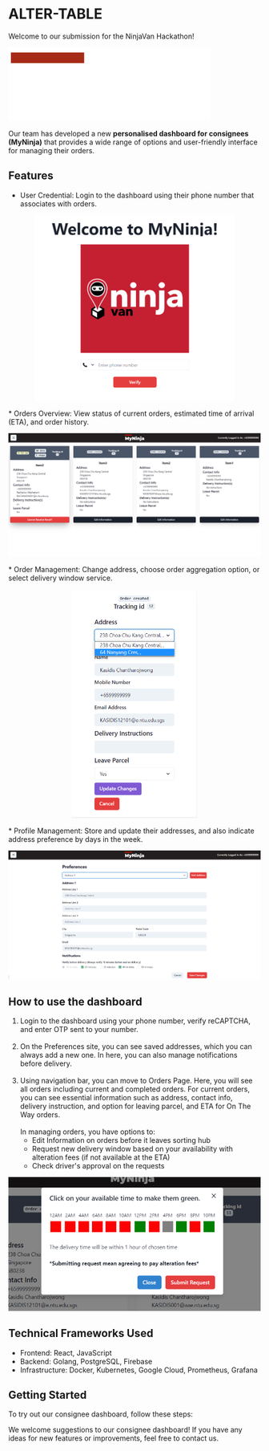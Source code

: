 # ALTER-TABLE

Welcome to our submission for the NinjaVan Hackathon!  

![MyNinja Logo](images/logo_wht.png?raw=true)

Our team has developed a new **personalised dashboard for consignees (MyNinja)** that provides a wide range of options and user-friendly interface for managing their orders.

## Features

* User Credential: Login to the dashboard using their phone number that associates with orders.<br/>
<p align="center"><img src="images/Login.png" alt="isolated" width="400"/></p>
* Orders Overview: View status of current orders, estimated time of arrival (ETA), and order history.<br/>
<p align="center"><img src="images/OrderList.png" alt="isolated" width="650"/></p>
* Order Management: Change address, choose order aggregation option, or select delivery window service.<br/>
<p align="center"><img src="images/ChangeAddress.png" alt="isolated" width="250"/></p>
* Profile Management: Store and update their addresses, and also indicate address preference by days in the week.<br/>
<p align="center"><img src="images/Preferences.png" alt="isolated" width="650"/></p>

## How to use the dashboard

1. Login to the dashboard using your phone number, verify reCAPTCHA, and enter OTP sent to your number.<br/><br/>
2. On the Preferences site, you can see saved addresses, which you can always add a new one. In here, you can also manage notifications before delivery. <br/><br/>
3. Using navigation bar, you can move to Orders Page. Here, you will see all orders including current and completed orders. For current orders, you can see essential information such as address, contact info, delivery instruction, and option for leaving parcel, and ETA for On The Way orders. <br/><br/>
In managing orders, you have options to: <br/>
    - Edit Information on orders before it leaves sorting hub
    - Request new delivery window based on your availability with alteration fees (if not available at the ETA)
    - Check driver's approval on the requests
<p align="center"><img src="images/DeliveryWindow.png" alt="isolated" width="650"/></p>

## Technical Frameworks Used

* Frontend: React, JavaScript
* Backend: Golang, PostgreSQL, Firebase
* Infrastructure: Docker, Kubernetes, Google Cloud, Prometheus, Grafana

## Getting Started

To try out our consignee dashboard, follow these steps:



We welcome suggestions to our consignee dashboard! If you have any ideas for new features or improvements, feel free to contact us.
